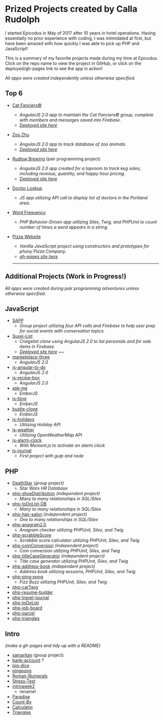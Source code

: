# Prized Projects created by Calla Rudolph

I started Epicodus in May of 2017 after 10 years in hotel operations. Having essentially no prior experience with coding, I was intimidated at first, but have been amazed with how quickly I was able to pick up PHP and JavaScript!

This is a summary of my favorite projects made during my time at Epicodus. Click on the repo name to view the project in GitHub, or click on the deployed/gh-pages link to see the app in action!

_All apps were created independently unless otherwise specified._

## Top 6
* [Cat Fanciers&copy;](https://github.com/CallaRudolph/Cat-Fanciers)
  * _AngularJS 2.0 app to maintain the Cat Fanciers&copy; group, complete with members and messages saved into Firebase._
  * [_Deployed site here_](https://cat-fanciers.firebaseapp.com/)
* [Zoo Zhu](https://github.com/CallaRudolph/Zoo-Zhu)
  * _AngularJS 2.0 app to track database of zoo animals._
  * [_Deployed site here_](https://zoo-zhu.firebaseapp.com/)
* [Rudlow Brewing](https://github.com/CallaRudolph/Rudlow-Brewing) (pair programming project)
  * _AngularJS 2.0 app created for a taproom to track keg sales, including revenue, quantity, and happy hour pricing._
  * [_Deployed site here_](https://rudlow-brewing.firebaseapp.com)
* [Doctor Lookup](https://github.com/CallaRudolph/Doctor-Lookup)
  * _JS app utilizing API call to display list of doctors in the Portland area._
* [Word Frequency](https://github.com/CallaRudolph/Word-Frequency)
  * _PHP Behavior-Driven app utilizing Silex, Twig, and PHPUnit to count number of times a word appears in a string._
* [Pizza Website](https://github.com/CallaRudolph/Pizza-Website)
  * _Vanilla JavaScript project using constructors and prototypes for phony Pizza Company._
  * [_gh-pages site here_](https://callarudolph.github.io/Pizza-Website/)

  -----

## Additional Projects (Work in Progress!)

_All apps were created during pair programming adventures unless otherwise specified._

## JavaScript

* [SAPP](https://github.com/CallaRudolph/SAPP)
  * _Group project utilizing four API calls and Firebase to help user prep for social events with conversation topics._
* [Susej-List](https://github.com/CallaRudolph/Susej-List)
  * _Craigslist clone using AngularJS 2.0 to list personals and for sale items in Firebase._
  * [_Deployed site here_](https://susej-list.firebaseapp.com/)
  ~~
* [marketplace-three](https://github.com/CallaRudolph/marketplace-three)
  * _AngularJS 2.0_
* [js-angular-to-do](https://github.com/CallaRudolph/js-angular-to-do)
  * _AngularJS 2.0_
* [js-recipe-box](https://github.com/CallaRudolph/js-recipe-box)
  * _AngularJS 2.0_
* [ask-me](https://github.com/CallaRudolph/ask-me)
  * _EmberJS_
* [js-blog](https://github.com/CallaRudolph/js-blog)
  * _EmberJS_
* [bustle-clone](https://github.com/CallaRudolph/bustle-clone)
  * _EmberJS_
* [js-holidays](https://github.com/CallaRudolph/js-holidays)
  * _Utilizing Holiday API_
* [js-weather](https://github.com/CallaRudolph/js-weather)
  * _Utilizing OpenWeatherMap API_
* [js-alarm-clock](https://github.com/CallaRudolph/js-alarm-clock)
  * _With Moment.js to activate an alarm clock_
* [js-journal](https://github.com/CallaRudolph/js-journal)
  * _First project with gulp and node_

## PHP

* [DeathStar](https://github.com/CallaRudolph/DeathStar) _(group project)_
  * _Star Wars HR Database_
* [php-shoeDistribution](https://github.com/CallaRudolph/php-shoeDistribution) _(independent project)_
  * _Many to many relationships in SQL/Silex_
* [php-toDoList-DB](https://github.com/CallaRudolph/php-toDoList-DB)
  * _Many to many relationships in SQL/Silex_
* [php-hair-salon](https://github.com/CallaRudolph/php-hair-salon) _(independent project)_
  * _One to many relationships in SQL/Silex_
* [php-anagram2.0](https://github.com/CallaRudolph/php-anagram2.0)
  * _Anagram checker utilizing PHPUnit, Silex, and Twig_
* [php-scrabbleScore](https://github.com/CallaRudolph/php-scrabbleScore)
  * _Scrabble score calculator utilizing PHPUnit, Silex, and Twig_
* [php-coinConversion](https://github.com/CallaRudolph/php-coinConversion) _(independent project)_
  * _Coin conversion utilizing PHPUnit, Silex, and Twig_
* [php-titleCaseGenerator](https://github.com/CallaRudolph/php-titleCaseGenerator) _(independent project)_
  * _Title case generator utilizing PHPUnit, Silex, and Twig_
* [php-address-book](https://github.com/CallaRudolph/php-address-book) _(independent project)_
  * _Address book utilizing sessions, PHPUnit, Silex, and Twig_
* [php-ping-pong](https://github.com/CallaRudolph/php-ping-pong)
  * _Fizz Buzz utilizing PHPUnit, Silex, and Twig_
* [php-carTwig](https://github.com/CallaRudolph/php-carTwig)
* [php-resume-builder](https://github.com/CallaRudolph/php-resume-builder)
* [php-travel-journal](https://github.com/CallaRudolph/php-travel-journal)
* [php-toDoList](https://github.com/CallaRudolph/php-toDoList)
* [php-job-board](https://github.com/CallaRudolph/php-job-board)
* [php-parcel](https://github.com/CallaRudolph/php-parcel)
* [php-triangles](https://github.com/CallaRudolph/php-triangles)

## Intro
_(make a gh-pages and tidy up with a README)_

* [samaritan](https://github.com/CallaRudolph/samaritan) (group project)
* [bank-account](https://github.com/CallaRudolph/bank-account) ?
* [pig-dice](https://github.com/CallaRudolph/pig-dice)
* [pingpong](https://github.com/CallaRudolph/pingpong)
* [Roman-Numerals](https://github.com/CallaRudolph/roman-numerals)
* [Stress-Test](https://github.com/CallaRudolph/stress-test)
* [introweek2](https://github.com/CallaRudolph/introweek2)
  * rename!
* [Paradise](https://github.com/CallaRudolph/paradise)
* [Count-By](https://github.com/CallaRudolph/count-by)
* [Calculator](https://github.com/CallaRudolph/calculator)
* [Triangles](https://github.com/CallaRudolph/triangles)
